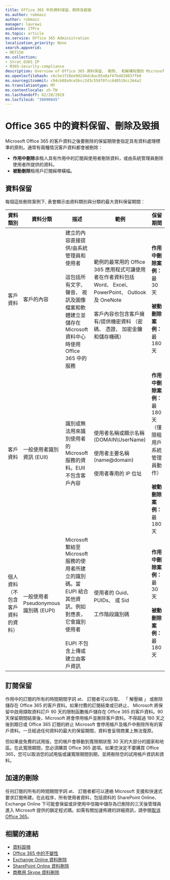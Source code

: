 ```yaml
---
title: Office 365 中的資料保留、刪除及毀損
ms.author: robmazz
author: robmazz
manager: laurawi
audience: ITPro
ms.topic: article
ms.service: Office 365 Administration
localization_priority: None
search.appverid:
- MET150
ms.collection:
- Strat_O365_IP
- M365-security-compliance
description: Overview of Office 365 資料保留、 刪除、 和解構有關的 Microsoft 的原則。
ms.openlocfilehash: c6c5e1f28ee9d2d4dc8ac85a8af47bdd18037fb0
ms.sourcegitcommit: c94cb88a9ce5bcc2d3c558f0fcc648519cc264a2
ms.translationtype: MT
ms.contentlocale: zh-TW
ms.lasthandoff: 02/20/2019
ms.locfileid: "30090845"
---
```

# <a name="data-retention-deletion-and-destruction-in-office-365"></a>Office 365 中的資料保留、刪除及毀損

Microsoft Office 365 的客戶資料之後要刪除的保留期限會指定具有資料處理標準的原則。通常有兩種情況客戶資料都會被刪除：

- **作用中刪除**承租人具有作用中的訂閱與使用者刪除資料，或由系統管理員刪除使用者所提供的資料。
- **被動刪除**租用戶訂閱綵帶橫幅。

## <a name="data-retention"></a>資料保留

每個這些刪除案例下, 表會顯示由資料類別與分類的最大資料保留期間：

| 資料類別 | 資料分類 | 描述 | 範例 | 保留期間 |
|-----------------|-----------------|-----------------|----------------------------------|-------------------------------|
| 客戶資料 | 客戶的內容| 建立的內容直接提供/由系統管理員和使用者 <br><br> 這包括所有文字、 聲音、 視訊及圖像檔案和軟體建立並儲存在 Microsoft 資料中心時使用 Office 365 中的服務 | 範例的最常用的 Office 365 應用程式可讓使用者在作者資料包括 Word、 Excel、 PowerPoint、 Outlook 及 OneNote <br><br> 客戶內容也包含客戶擁有/提供機密資料 （密碼、 憑證、 加密金鑰和儲存機碼） | **作用中刪除案例：** 最 30 天 <br><br> **被動刪除案例：** 最 180 天 |
| 客戶資料 | 一般使用者識別資訊 (EUII) | 識別或無法用來識別使用者的 Microsoft 服務的資料。EUII 不包含客戶內容 | 使用者名稱或顯示名稱 (DOMAIN\UserName) <br><br> 使用者主要名稱 (name@domain) <br><br>  使用者專用的 IP 位址 | **作用中刪除案例：** 最 180 天 （僅限租用戶系統管理員動作） <br><br> **被動刪除案例：** 最 180 天 |
| 個人資料 <br> （不包含客戶資料的資料） | 一般使用者 Pseudonymous 識別碼 (EUPI) | Microsoft 繫結至 Microsoft 服務的使用者所建立的識別碼。當 EUPI 結合其他資訊，例如對應表，它會識別使用者 <br><br> EUPI 不包含上傳或建立由客戶資訊 | 使用者的 Guid、 PUIDs、 或 Sid <br><br> 工作階段識別碼 | **作用中刪除案例：** 最 30 天 <br><br> **被動刪除案例：** 最 180 天 |

## <a name="subscription-retention"></a>訂閱保留

作用中的訂閱的所有的時間期間字詞 at、 訂閱者可以存取、 「 解壓縮 」 或刪除儲存在 Office 365 的客戶資料。如果付費的訂閱結束或已終止、 Microsoft 將保留中啟用擷取資料訂戶 90 天的限制函數帳戶儲存在 Office 365 的客戶資料。90 天保留期間結束後，Microsoft 將會停用帳戶並刪除客戶資料。不得超過 180 天之後到期日或 Office 365 訂閱的終止 Microsoft 會停用帳戶及帳戶中刪除所有的客戶資料。一旦經過任何資料的最大的保留期間，資料會呈現商業上無法復原。

但如果是免費的試用版，您的帳戶會移動到寬限期狀態 30 天的大部分的國家和地區。在此寬限期間，您必須購買 Office 365 選項。如果您決定不要購買 Office 365，您可以取消您的試用版或讓寬限期間到期，並將刪除您的試用帳戶資訊和資料。

## <a name="expedited-deletion"></a>加速的刪除
任何訂閱的所有的時間期間字詞 at、 訂閱者都可以連絡 Microsoft 支援和快速式要求訂閱佈建。在此程序，所有使用者資料，包括資料的 SharePoint Online、 Exchange Online 下可能會保留或非使用中信箱中儲存為已刪除的三天後管理員進入 Microsoft 提供的鎖定程式碼。如需有關加速佈建的詳細資訊，請參閱[取消 Office 365](https://support.office.com/article/Cancel-Office-365-for-business-b1bc0bef-4608-4601-813a-cdd9f746709a)。

## <a name="related-links"></a>相關的連結
- [資料毀損](office-365-data-destruction.md)
- [Office 365 中的不變性](office-365-data-immutability.md)
- [Exchange Online 資料刪除](office-365-exchange-online-data-deletion.md)
- [SharePoint Online 資料刪除](office-365-sharepoint-online-data-deletion.md)
- [商務用 Skype 資料刪除](office-365-skype-data-deletion.md)
